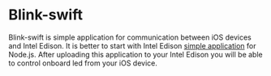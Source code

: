 # Blink-swift

Blink-swift is simple application for communication between iOS devices and Intel Edison. It is better to start with Intel Edison [simple application](https://github.com/snyuryev/Blink-edison) for Node.js. After uploading this application to your Intel Edison you will be able to control onboard led from your iOS device.


